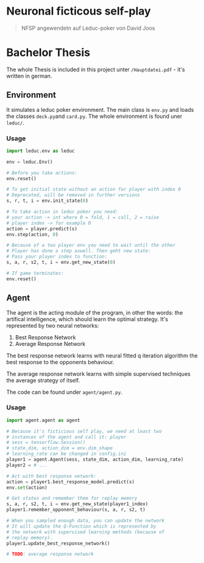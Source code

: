 # Neuronal ficticous self-play
>  NFSP angewendetn auf Leduc-poker von David Joos

# Bachelor Thesis
The whole Thesis is included in this project unter `/Hauptdatei.pdf` - it's written in german.

## Environment

It simulates a leduc poker environment. The main class is `env.py` and loads the classes `deck.py`and
`card.py`.
The whole environment is found uner `leduc/`.

### Usage
```python
import leduc.env as leduc

env = leduc.Env()

# Before you take actions:
env.reset()

# To get initial state without an action for player with index 0
# Deprecated, will be removed in further versions
s, r, t, i = env.init_state(0)

# To take action in leduc poker you need:
# your action -> int where 0 = fold, 1 = call, 2 = raise
# player index -> for example 0
action = player.predict(s)
env.step(action, 0)

# Because of a two player env you need to wait until the other 
# Player has done a step aswell. Then geht new state:
# Pass your player index to function:
s, a, r, s2, t, i = env.get_new_state(0)

# If game terminates:
env.reset()
```

## Agent
The agent is the acting module of the program, in other the words:
the artifical intelligence, which should learn the optimal
strategy. It's represented by two neural networks:

1. Best Response Network
2. Average Response Network

The best response network learns with neural fitted q iteration
algorithm the best response to the opponents behaviour.

The average response network learns with simple supervised 
techniques the average strategy of itself.

The code can be found under `agent/agent.py`.

### Usage
```python
import agent.agent as agent

# Because it's ficticious self play, we need at least two
# instances of the agent and call it: player
# sess = tensorflow.Session()
# state_dim, action_dim = env.dim_shape
# learning_rate can be changed in config.ini
player1 = agent.Agent(sess, state_dim, action_dim, learning_rate)
player2 = # ...

# Act with best response network:
action = player1.best_response_model.predict(s)
env.set(action)

# Get states and remember them for replay memory
s, a, r, s2, t, i = env.get_new_state(player1_index)
player1.remember_opponent_behaviour(s, a, r, s2, t)

# When you sampled enough data, you can update the network
# It will update the Q-Function which is represented by 
# the network with supervised learning methods (because of
# replay memory).
player1.update_best_response_network()

# TODO: average response network

```


